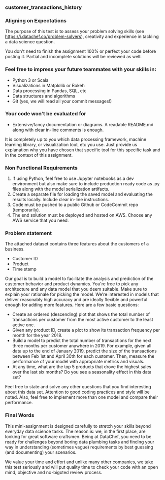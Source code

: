 ### customer_transactions_history

### Aligning on Expectations

The purpose of this test is to assess your problem solving skills (see https://i.datachef.co/problem-solvers), creativity and experience in tackling a data science question. 

You don't need to finish the assignment 100% or perfect your code before posting it. Partial and incomplete solutions will be reviewed as well.

### Feel free to impress your future teammates with your skills in:

- Python 3 or Scala
- Visualizations in Matplolib or Bokeh
- Data processing in Pandas, SQL, etc
- Data structures and algorithms
- Git (yes, we will read all your commit messages!)

### Your code won't be evaluated for

- Extensive/fancy documentation or diagrams. A readable README.md along with clear in-line comments is enough.

It is completely up to you which data processing framework, machine learning library, or visualization tool, etc you use. 
Just provide us explanation why you have chosen that specific tool for this specific task and in the context of this assignment.

### Non Functional Requirements

1. If using Python, feel free to use Jupyter notebooks as a dev environment but also make sure to include production ready code as .py files along with the model serialization artifacts. 
2. Create a separate file for loading the saved model and evaluating the results locally. Include clear in-line instructions. 
3. Code must be pushed to a public Github or CodeCommit repo (temporarily).
4. The end solution must be deployed and hosted on AWS. Choose any AWS service that you need. 

### Problem statement

The attached dataset contains three features about the customers of a business.
- Customer ID
- Product
- Time stamp

Our goal is to build a model to facilitate the analysis and prediction of the customer behavior and product dynamics. You're free to pick any architecture and any data model that you deem suitable. Make sure to explain your rationale for picking the model. We're interested in models that deliver reasonably high accuracy and are ideally flexible and powerful enough for adding more features. Here are a few basic questions:

- Create an ordered (descending) plot that shows the total number of transactions per customer from the most active customer to the least active one. 
- Given any product ID, create a plot to show its transaction frequency per month for the year 2018. 
- Build a model to predict the total number of transactions for the next three months per customer anywhere in 2019. For example, given all data up to the end of January 2019, predict the size of the transactions between Feb 1st and April 30th for each customer. Then, measure the performance of your model with appropriate metrics and visuals. 
- At any time, what are the top 5 products that drove the highest sales over the last six months? Do you see a seasonality effect in this data set?

Feel free to state and solve any other questions that you find interesting about this data set. Attention to good coding practices and style will be noted. Also, feel free to implement more than one model and compare their performance.

### Final Words

This mini-assignment is designed carefully to stretch your skills beyond everyday data science tasks. The reason is: we, in the first place, are looking for great software craftsmen. Being at DataChef, you need to be ready for challenges beyond boring data plumbing tasks and finding your way in understanding (sometimes vague) requirements by best guessing (and documenting) your scenarios.

We value your time and effort and unlike many other companies, we take this test seriously and will put quality time to check your code with an open mind, objective and no-bigoted review process.

